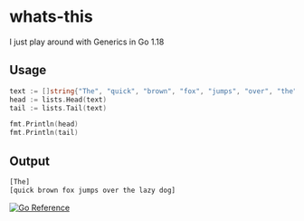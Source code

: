 # whats-this

I just play around with Generics in Go 1.18

## Usage
```go
text := []string{"The", "quick", "brown", "fox", "jumps", "over", "the", "lazy", "dog"}
head := lists.Head(text)
tail := lists.Tail(text)

fmt.Println(head)
fmt.Println(tail)
```

## Output
```sh
[The]
[quick brown fox jumps over the lazy dog]
```

[![Go Reference](https://pkg.go.dev/badge/github.com/mnlwldr/lists.svg)](https://pkg.go.dev/github.com/mnlwldr/lists)
